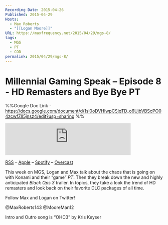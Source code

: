 ```yaml
---
Recording Date: 2015-04-26
Published: 2015-04-29
Hosts:
  - Max Roberts
  - "[[Logan Moore]]"
URL: https://maxfrequency.net/2015/04/29/mgs-8/
tags:
  - MGS
  - PT
  - COD
permalink: 2015/04/29/mgs-8/
---
```

# Millennial Gaming Speak – Episode 8 - HD Remasters and Bye Bye PT

%%Google Doc Link - https://docs.google.com/document/d/1sl0oDVHIwpCSjqTD_o6UjbVBScPO04zcwfZlI5jnsz4/edit?usp=sharing
%%

<iframe src="https://podcasters.spotify.com/pod/show/millennialgamingspeak/embed/episodes/Episode-8-HD-Remasters-and-Bye-Bye-PT-e1adht9/a-a6ts457" height="102px" width="400px" frameborder="0" scrolling="no"></iframe>

[RSS](https://anchor.fm/s/74aa3858/podcast/rss) – [Apple](https://podcasts.apple.com/us/podcast/episode-3-gdc-wrap-up/id1000915981?i=1000542222515) – [Spotify](https://open.spotify.com/episode/7wePXT4Bt22LWifVLx3n8y) – [Overcast](https://overcast.fm/+EtIgeWxEU)

This week on MGS, Logan and Max talk about the chaos that is going on with Konami and their “game” *PT*. Then they break down the new and highly anticipated *Black Ops 3* trailer. In topics, they take a look the trend of HD remasters and look back on their favorite DLC packages of all time.

Follow Max and Logan on Twitter!

@MaxRoberts143
@MooreMan12

Intro and Outro song is “OHC3” by Kris Keyser